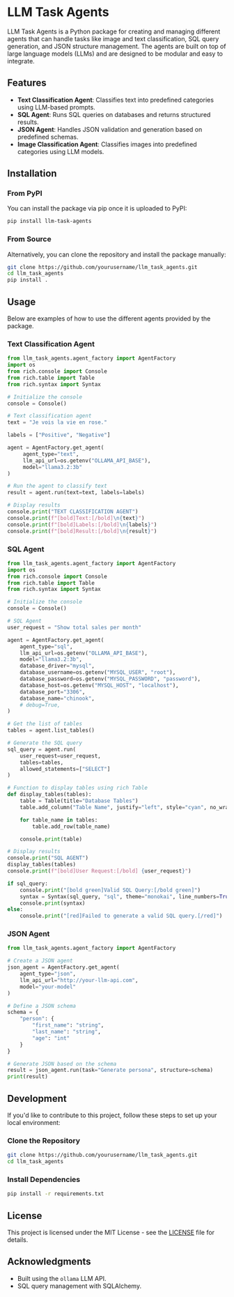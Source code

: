 # LLM Task Agents

LLM Task Agents is a Python package for creating and managing different agents that can handle tasks like image and text classification, SQL query generation, and JSON structure management. The agents are built on top of large language models (LLMs) and are designed to be modular and easy to integrate.

## Features

- **Text Classification Agent**: Classifies text into predefined categories using LLM-based prompts.
- **SQL Agent**: Runs SQL queries on databases and returns structured results.
- **JSON Agent**: Handles JSON validation and generation based on predefined schemas.
- **Image Classification Agent**: Classifies images into predefined categories using LLM models.

## Installation

### From PyPI

You can install the package via pip once it is uploaded to PyPI:

```bash
pip install llm-task-agents
```

### From Source

Alternatively, you can clone the repository and install the package manually:

```bash
git clone https://github.com/yourusername/llm_task_agents.git
cd llm_task_agents
pip install .
```

## Usage

Below are examples of how to use the different agents provided by the package.

### Text Classification Agent

```python
from llm_task_agents.agent_factory import AgentFactory
import os
from rich.console import Console
from rich.table import Table
from rich.syntax import Syntax

# Initialize the console
console = Console()

# Text classification agent
text = "Je vois la vie en rose."

labels = ["Positive", "Negative"]

agent = AgentFactory.get_agent(
	 agent_type="text", 
	 llm_api_url=os.getenv("OLLAMA_API_BASE"), 
	 model="llama3.2:3b"
)

# Run the agent to classify text
result = agent.run(text=text, labels=labels)

# Display results
console.print("TEXT CLASSIFICATION AGENT")
console.print(f"[bold]Text:[/bold]\n{text}")
console.print(f"[bold]Labels:[/bold]\n{labels}")
console.print(f"[bold]Result:[/bold]\n{result}")
```

### SQL Agent

```python
from llm_task_agents.agent_factory import AgentFactory
import os
from rich.console import Console
from rich.table import Table
from rich.syntax import Syntax

# Initialize the console
console = Console()

# SQL Agent
user_request = "Show total sales per month"

agent = AgentFactory.get_agent(
    agent_type="sql",
    llm_api_url=os.getenv("OLLAMA_API_BASE"),
    model="llama3.2:3b",
    database_driver="mysql",
    database_username=os.getenv("MYSQL_USER", "root"),
    database_password=os.getenv("MYSQL_PASSWORD", "password"),
    database_host=os.getenv("MYSQL_HOST", "localhost"),
    database_port="3306",
    database_name="chinook",
    # debug=True,
)

# Get the list of tables
tables = agent.list_tables()

# Generate the SQL query
sql_query = agent.run(
    user_request=user_request,
    tables=tables,
    allowed_statements=["SELECT"]
)

# Function to display tables using rich Table
def display_tables(tables):
    table = Table(title="Database Tables")
    table.add_column("Table Name", justify="left", style="cyan", no_wrap=True)

    for table_name in tables:
        table.add_row(table_name)

    console.print(table)

# Display results
console.print("SQL AGENT")
display_tables(tables)
console.print(f"[bold]User Request:[/bold] {user_request}")

if sql_query:
    console.print("[bold green]Valid SQL Query:[/bold green]")
    syntax = Syntax(sql_query, "sql", theme="monokai", line_numbers=True)
    console.print(syntax)
else:
    console.print("[red]Failed to generate a valid SQL query.[/red]")
```

### JSON Agent

```python
from llm_task_agents.agent_factory import AgentFactory

# Create a JSON agent
json_agent = AgentFactory.get_agent(
	agent_type="json",
	llm_api_url="http://your-llm-api.com",
	model="your-model"
)

# Define a JSON schema
schema = {
	"person": {
		"first_name": "string",
		"last_name": "string",
		"age": "int"
	}
}

# Generate JSON based on the schema
result = json_agent.run(task="Generate persona", structure=schema)
print(result)
```

## Development

If you'd like to contribute to this project, follow these steps to set up your local environment:

### Clone the Repository

```bash
git clone https://github.com/yourusername/llm_task_agents.git
cd llm_task_agents
```

### Install Dependencies

```bash
pip install -r requirements.txt
```

## License

This project is licensed under the MIT License - see the [LICENSE](LICENSE) file for details.

## Acknowledgments

- Built using the `ollama` LLM API.
- SQL query management with SQLAlchemy.

